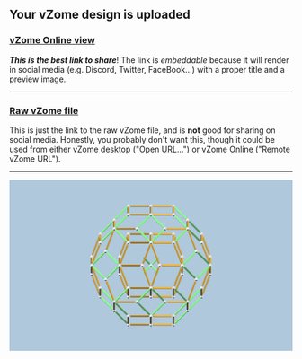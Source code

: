 ## Your vZome design is uploaded

### [vZome Online view][embed]

***This is the best link to share***!  The link is *embeddable* because it will render in social media (e.g. Discord, Twitter, FaceBook...) with a proper title and a preview image.

---

### [Raw vZome file][raw]

This is just the link to the raw vZome file, and is **not** good for
sharing on social media.
Honestly, you probably don't want this, though it could be used from either
vZome desktop ("Open URL...") or vZome Online ("Remote vZome URL").

---

![Image](<Enneacon-reduced-to-Triacon.png>)


[embed]: <https://vzome.com/app/embed.py?url=https://raw.githubusercontent.com/John-Kostick/vzome-sharing/main/2021/11/17/08-41-08-Enneacon-reduced-to-Triacon/Enneacon-reduced-to-Triacon.vZome>
[raw]: <https://raw.githubusercontent.com/John-Kostick/vzome-sharing/main/2021/11/17/08-41-08-Enneacon-reduced-to-Triacon/Enneacon-reduced-to-Triacon.vZome>
